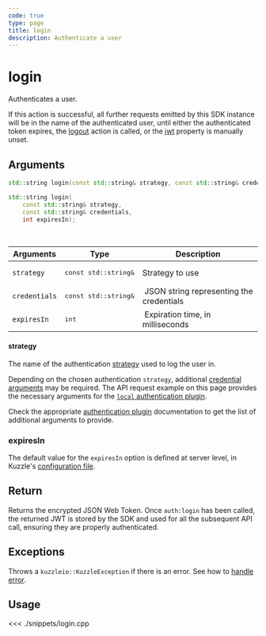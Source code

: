 ```yaml
---
code: true
type: page
title: login
description: Authenticate a user
---
```


# login

Authenticates a user.

If this action is successful, all further requests emitted by this SDK instance will be in the name of the authenticated user, until either the authenticated token expires, the [logout](/sdk/cpp/1/controllers/auth/logout) action is called, or the [jwt](/sdk/cpp/1/core-classes/kuzzle/introduction/) property is manually unset.

## Arguments

```cpp
std::string login(const std::string& strategy, const std::string& credentials);

std::string login(
    const std::string& strategy,
    const std::string& credentials,
    int expiresIn);
```

<br/>

| Arguments     | Type                          | Description                               |
| ------------- | ----------------------------- | ----------------------------------------- |
| `strategy`    | <pre>const std::string&</pre> | Strategy to use                           |
| `credentials` | <pre>const std::string&</pre> |  JSON string representing the credentials |
| `expiresIn`   | <pre>int</pre>                |  Expiration time, in milliseconds          |

#### strategy

The name of the authentication [strategy](/core/1/guides/kuzzle-depth/authentication/#authentication) used to log the user in.

Depending on the chosen authentication `strategy`, additional [credential arguments](/core/1/guides/kuzzle-depth/authentication/#authentication) may be required.
The API request example on this page provides the necessary arguments for the [`local` authentication plugin](https://github.com/kuzzleio/kuzzle-plugin-auth-passport-local).

Check the appropriate [authentication plugin](/core/1/plugins/guides/strategies/overview/) documentation to get the list of additional arguments to provide.


### expiresIn

The default value for the `expiresIn` option is defined at server level, in Kuzzle's [configuration file](/core/1/guides/essentials/configuration).


## Return

Returns the encrypted JSON Web Token.
Once `auth:login` has been called, the returned JWT is stored by the SDK and used for all the subsequent API call, ensuring they are properly authenticated.

## Exceptions

Throws a `kuzzleio::KuzzleException` if there is an error. See how to [handle error](/sdk/cpp/1/essentials/error-handling/).

## Usage

<<< ./snippets/login.cpp
